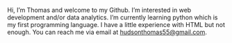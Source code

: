 Hi, I’m Thomas and welcome to my Github. I’m interested in web development and/or data analytics.
I’m currently learning python which is my first programming language. I have a little experience with HTML but not enough.
You can reach me via email at hudsonthomas55@gmail.com.

